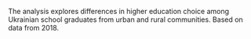 The analysis explores differences in higher education choice among Ukrainian school graduates from urban and rural communities. Based on data from 2018. 
